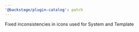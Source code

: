 ```yaml
---
'@backstage/plugin-catalog': patch
---
```


Fixed inconsistencies in icons used for System and Template
